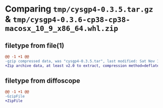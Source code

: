 # Comparing `tmp/cysgp4-0.3.5.tar.gz` & `tmp/cysgp4-0.3.6-cp38-cp38-macosx_10_9_x86_64.whl.zip`

## filetype from file(1)

```diff
@@ -1 +1 @@
-gzip compressed data, was "cysgp4-0.3.5.tar", last modified: Sat Nov 19 22:24:58 2022, max compression
+Zip archive data, at least v2.0 to extract, compression method=deflate
```

## filetype from diffoscope

```diff
@@ -1 +1 @@
-GzipFile
+ZipFile
```

